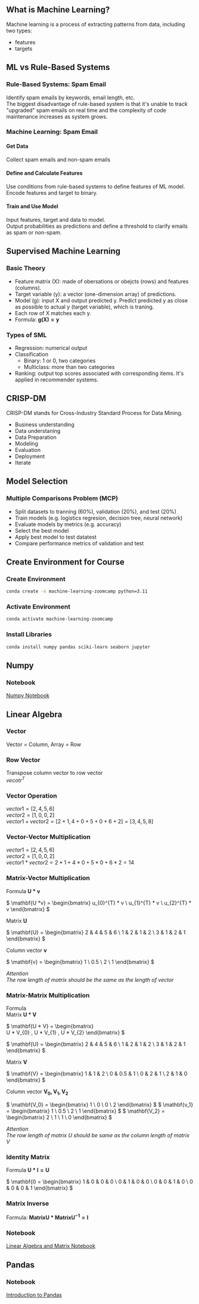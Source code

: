 ## What is Machine Learning?
Machine learning is a process of extracting patterns from data, including two types:
- features
- targets

## ML vs Rule-Based Systems
### Rule-Based Systems: Spam Email
Identify spam emails by keywords, email length, etc.  
The biggest disadvantage of rule-based system is that it's unable to track "upgraded" spam emails on real time and the complexity of code maintenance increases as system grows.  

### Machine Learning: Spam Email
#### Get Data
Collect spam emails and non-spam emails

#### Define and Calculate Features
Use conditions from rule-based systems to define features of ML model.  
Encode features and target to binary.

#### Train and Use Model
Input features, target and data to model.   
Output probabilities as predictions and define a threshold to clarify emails as spam or non-spam.  

## Supervised Machine Learning
### Basic Theory
- Feature matrix (X): made of obersations or obejcts (rows) and features (columns).
- Target variable (y): a vector (one-dimension array) of predictions. 
- Model (g): input X and output predicted y. Predict predicted y as close as possible to actual y (target variable), which is traning.
- Each row of X matches each y.
- Formula: $\mathbf {g(X) = y}$

### Types of SML
- Regression: numerical output
- Classification
  - Binary: 1 or 0, two categories
  - Multiclass: more than two categories
- Ranking: output top scores associated with corresponding items. It's applied in recommender systems.

## CRISP-DM
CRISP-DM stands for Cross-Industry Standard Process for Data Mining.
- Business understanding
- Data understaning
- Data Preparation
- Modeling
- Evaluation
- Deployment
- Iterate

## Model Selection 
### Multiple Comparisons Problem (MCP)
- Split datasets to tranning (60%), validation (20%), and test (20%)
- Train models (e.g. logistics regresion, decision tree, neural network)
- Evaluate models by metrics (e.g. accuracy)
- Select the best model 
- Apply best model to test datatest
- Compare performance metrics of validation and test

## Create Environment for Course
### Create Environment
```bash
conda create -n machine-learning-zoomcamp python=3.11
```

### Activate Environment
```bash
conda activate machine-learning-zoomcamp
```

### Install Libraries
```bash
conda install numpy pandas sciki-learn seaborn jupyter
```

## Numpy
### Notebook
[Numpy Notebook](numpy_tutorial.ipynb)

## Linear Algebra
### Vector
Vector = Column, Array = Row
### Row Vector
Transpose column vector to row vector    
$vecotr^T$

### Vector Operation
$vector1 = [2,4,5,6]$  
$vector2 = [1,0,0,2]$  
$vector1 + vector2 = [2+1, 4+0 + 5+0 + 6+2] = [3,4,5,8]$ 

### Vector-Vector Multiplication
$vector1 = [2,4,5,6]$  
$vector2 = [1,0,0,2]$  
$vector1 * vector2 = 2*1 + 4*0 + 5*0 + 6*2 = 14$

### Matrix-Vector Multiplication 
Formula $\mathbf{U *v}$  

$
\mathbf{U *v} =
\begin{bmatrix}
u_{0}^{T} * v \\
u_{1}^{T} * v \\
u_{2}^{T} * v
\end{bmatrix}
$  

Matrix $\mathbf{U}$   

$
\mathbf{U} =
\begin{bmatrix}
2 & 4 & 5 & 6 \\
1 & 2 & 1 & 2 \\
3 & 1 & 2 & 1
\end{bmatrix}
$  

Column vector $\mathbf{v}$  

$
\mathbf{v} =
\begin{bmatrix}
1 \\
0.5 \\
2 \\
1
\end{bmatrix}
$  

*Attention*  
*The row length of matrix should be the same as the length of vector*

### Matrix-Matrix Multiplication
Formula  
Matrix $\mathbf{U * V}$   

$
\mathbf{U * V} =
\begin{bmatrix}  
U * V_{0}  , U * V_{1} , U * V_{2} 
\end{bmatrix}
$  

$
\mathbf{U} =
\begin{bmatrix}
2 & 4 & 5 & 6 \\
1 & 2 & 1 & 2 \\
3 & 1 & 2 & 1
\end{bmatrix}
$  

Matrix $\mathbf{V}$   

$
\mathbf{V} =
\begin{bmatrix}
1 & 1 & 2 \\
0 & 0.5 & 1 \\
0 & 2 & 1 \\
2 & 1 & 0
\end{bmatrix}
$  

Column vector $\mathbf{V_0, V_1, V_2}$  

$
\mathbf{V_0} =
\begin{bmatrix}
1 \\
0 \\
0 \\
2
\end{bmatrix}
$
$
\mathbf{v_1} =
\begin{bmatrix}
1 \\
0.5 \\
2 \\
1
\end{bmatrix}
$
$
\mathbf{V_2} =
\begin{bmatrix}
2 \\
1 \\
1 \\
0
\end{bmatrix}
$  

*Attention*  
*The row length of matrix U should be same as the column length of matrix V*  
### Identity Matrix
Formula $\mathbf{U * I = U}$  

$
\mathbf{I} =
\begin{bmatrix}
1 & 0 & 0 & 0 \\
0 & 1 & 0 & 0 \\
0 & 0 & 1 & 0 \\
0 & 0 & 0 & 1
\end{bmatrix}
$  

### Matrix Inverse
Formula: $\mathbf{Matrix U * Matrix U^{-1} = I}$  

### Notebook
[Linear Algebra and Matrix Notebook](linear_algebra.ipynb)

## Pandas
### Notebook
[Introduction to Pandas](pandas.ipynb)
